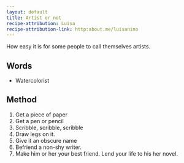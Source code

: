 ```yaml
---
layout: default
title: Artist or not
recipe-attribution: Luisa
recipe-attribution-link: http:about.me/luisanino
---
```

How easy it is for some people to call themselves artists.

## Words

* Watercolorist


## Method

1. Get a piece of paper
2. Get a pen or pencil
3. Scribble, scribble, scribble
4. Draw legs on it.
5. Give it an obscure name
6. Befriend a non-shy writer.
7. Make him or her your best friend. Lend your life to his her novel.